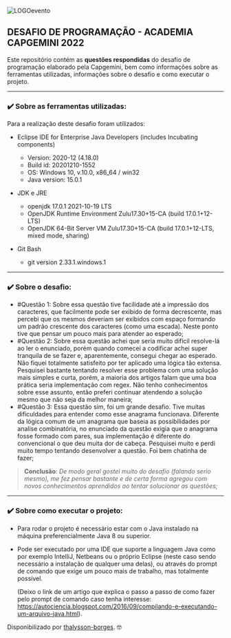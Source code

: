 ![LOGOevento](C:\Users\Thalysson\Desktop\LOGOevento.png)



## DESAFIO DE PROGRAMAÇÃO - ACADEMIA CAPGEMINI 2022

Este repositório contém as **questões respondidas** do desafio de programação elaborado pela Capgemini, bem como informações sobre as ferramentas utilizadas, informações sobre o desafio e como executar o projeto.



<hr>

### :heavy_check_mark: Sobre as ferramentas utilizadas:

Para a realização deste desafio foram utilizados:

- Eclipse IDE for Enterprise Java Developers (includes Incubating components)
  - Version: 2020-12 (4.18.0)
  - Build id: 20201210-1552
  - OS: Windows 10, v.10.0, x86_64 / win32
  - Java version: 15.0.1

- JDK e JRE
  - openjdk 17.0.1 2021-10-19 LTS
  - OpenJDK Runtime Environment Zulu17.30+15-CA (build 17.0.1+12-LTS)
  - OpenJDK 64-Bit Server VM Zulu17.30+15-CA (build 17.0.1+12-LTS, mixed mode, sharing)

- Git Bash
  - git version 2.33.1.windows.1



<hr>

### :heavy_check_mark: Sobre o desafio:

- #Questão 1: Sobre essa questão tive facilidade até a impressão dos caracteres, que facilmente pode ser exibido de forma decrescente, mas percebi que os mesmos deveriam ser exibidos com espaço formando um padrão crescente dos caracteres (como uma escada). Neste ponto tive que pensar um pouco mais para atender ao esperado;
- #Questão 2: Sobre essa questão achei que seria muito difícil resolve-lá ao ler o enunciado, porém quando comecei a codificar achei super tranquila de se fazer e, aparentemente, consegui chegar ao esperado. Não fiquei totalmente satisfeito por ter aplicado uma lógica tão extensa. Pesquisei bastante tentando resolver esse problema com uma solução mais simples e curta, porém, a maioria dos artigos falam que uma boa prática seria implementação com regex. Não tenho conhecimentos sobre esse assunto, então preferi continuar atendendo a solução mesmo que não seja da melhor maneira;
- #Questão 3: Essa questão sim, foi um grande desafio. Tive muitas dificuldades para entender como esse anagrama funcionava. Diferente da lógica comum de um anagrama que baseia as possibilidades por analise combinatória, no enunciado da questão exigia que o anagrama fosse formado com pares, sua implementação é diferente do convencional o que deu muita dor de cabeça. Pesquisei muito e perdi muito tempo tentando desenvolver a questão. Foi bem chatinha de fazer;



> **Conclusão**: *De modo geral gostei muito do desafio (falando serio mesmo), me fez pensar bastante e de certa forma agregou com novos conhecimentos aprendidos ao tentar solucionar as questões;*



<hr>

### :heavy_check_mark: Sobre como executar o projeto:

- Para rodar o projeto é necessário estar com o Java instalado na máquina preferencialmente Java 8 ou superior.

- Pode ser executado por uma IDE que suporte a linguagem Java como por exemplo IntelliJ, Netbeans ou o próprio Eclipse (neste caso sendo necessário a instalação de qualquer uma delas), ou através do prompt de comando que exige um pouco mais de trabalho, mas totalmente possível. 

  (Deixo o link de um artigo que explica o passo a passo de como fazer pelo prompt de comando caso tenha interesse: 
  https://autociencia.blogspot.com/2016/09/compilando-e-executando-um-arquivo-java.html).



Disponibilizado por [thalysson-borges](https://www.linkedin.com/in/thalysson-borges/ "thalysson-borges"). :nerd_face: